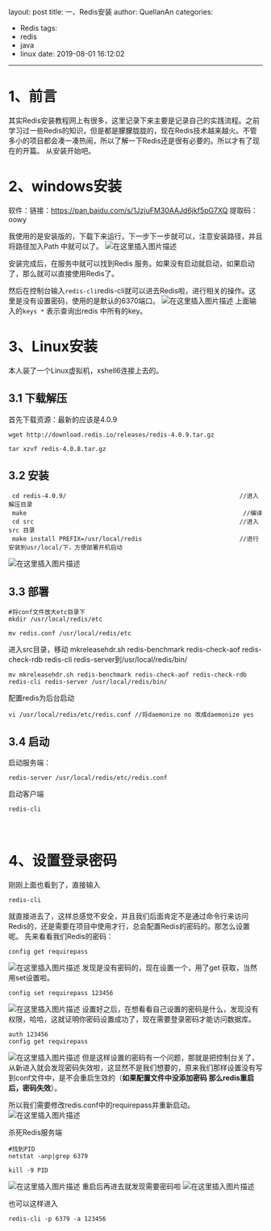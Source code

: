 ﻿layout: post
title: 一、Redis安装
author: QuellanAn
categories: 
  - Redis
tags:
  - redis
  - java
  - linux
date: 2019-08-01 16:12:02
---

# 1、前言
其实Redis安装教程网上有很多，这里记录下来主要是记录自己的实践流程。之前学习过一些Redis的知识，但是都是朦朦胧胧的，现在Redis技术越来越火。不管多小的项目都会凑一凑热闹，所以了解一下Redis还是很有必要的。所以才有了现在的开篇。
从安装开始吧。

 # 2、windows安装
软件：链接：https://pan.baidu.com/s/1JzjuFM30AAJd6jkf5pG7XQ 
提取码：oowy 

我使用的是安装版的，下载下来运行，下一步下一步就可以，注意安装路径，并且将路径加入Path 中就可以了。
![在这里插入图片描述](https://img-blog.csdnimg.cn/20190801144431193.png?x-oss-process=image/watermark,type_ZmFuZ3poZW5naGVpdGk,shadow_10,text_aHR0cHM6Ly9ibG9nLmNzZG4ubmV0L3FxXzI3NzkwMDEx,size_16,color_FFFFFF,t_70)

安装完成后，在服务中就可以找到Redis 服务。如果没有启动就启动，如果启动了，那么就可以直接使用Redis了。

然后在控制台输入`redis-cli`redis-cli就可以进去Redis啦，进行相关的操作。这里是没有设置密码，使用的是默认的6370端口。
![在这里插入图片描述](https://img-blog.csdnimg.cn/20190801144832245.png?x-oss-process=image/watermark,type_ZmFuZ3poZW5naGVpdGk,shadow_10,text_aHR0cHM6Ly9ibG9nLmNzZG4ubmV0L3FxXzI3NzkwMDEx,size_16,color_FFFFFF,t_70)
上面输入的`keys *` 表示查询出redis 中所有的key。


# 3、Linux安装
本人装了一个Linux虚拟机，xshell6连接上去的。

## 3.1 下载解压
首先下载资源：最新的应该是4.0.9
```
wget http://download.redis.io/releases/redis-4.0.9.tar.gz

tar xzvf redis-4.0.8.tar.gz
```
## 3.2 安装

```
 cd redis-4.0.9/                           						//进入解压目录
 make                                     						 //编译
 cd src 														//进入src 目录
 make install PREFIX=/usr/local/redis							//进行安装到usr/local/下，方便部署开机启动

```
![在这里插入图片描述](https://img-blog.csdnimg.cn/20190801162227287.png?x-oss-process=image/watermark,type_ZmFuZ3poZW5naGVpdGk,shadow_10,text_aHR0cHM6Ly9ibG9nLmNzZG4ubmV0L3FxXzI3NzkwMDEx,size_16,color_FFFFFF,t_70)
## 3.3 部署
```
#将conf文件放大etc目录下
mkdir /usr/local/redis/etc

mv redis.conf /usr/local/redis/etc

```
进入src目录，移动 mkreleasehdr.sh redis-benchmark redis-check-aof redis-check-rdb redis-cli redis-server到/usr/local/redis/bin/

```
mv mkreleasehdr.sh redis-benchmark redis-check-aof redis-check-rdb redis-cli redis-server /usr/local/redis/bin/
```

配置redis为后台启动

```
vi /usr/local/redis/etc/redis.conf //将daemonize no 改成daemonize yes
```

## 3.4 启动
启动服务端：
```
redis-server /usr/local/redis/etc/redis.conf
```
启动客户端

```
redis-cli
```

　　

# 4、设置登录密码
刚刚上面也看到了，直接输入

```
redis-cli
```
就直接进去了，这样总感觉不安全，并且我们后面肯定不是通过命令行来访问Redis的，还是需要在项目中使用才行，总会配置Redis的密码的。那怎么设置呢。
先来看看我们Redis的密码：

```
config get requirepass
```
![在这里插入图片描述](https://img-blog.csdnimg.cn/20190801151515183.png?x-oss-process=image/watermark,type_ZmFuZ3poZW5naGVpdGk,shadow_10,text_aHR0cHM6Ly9ibG9nLmNzZG4ubmV0L3FxXzI3NzkwMDEx,size_16,color_FFFFFF,t_70)
发现是没有密码的，现在设置一个，用了get 获取，当然用set设置啦。

```
config set requirepass 123456
```
![在这里插入图片描述](https://img-blog.csdnimg.cn/20190801151750393.png)
设置好之后，在想看看自己设置的密码是什么，发现没有权限，哈哈，这就证明你密码设置成功了，现在需要登录密码才能访问数据库。

```
auth 123456
config get requirepass
```
![在这里插入图片描述](https://img-blog.csdnimg.cn/20190801152019785.png)
但是这样设置的密码有一个问题，那就是把控制台关了，从新进入就会发现密码失效啦，这显然不是我们想要的，原来我们那样设置没有写到conf文件中，是不会重启生效的（**如果配置文件中没添加密码 那么redis重启后，密码失效**）。

所以我们需要修改redis.conf中的requirepass并重新启动。
![在这里插入图片描述](https://img-blog.csdnimg.cn/20190801172840195.png?x-oss-process=image/watermark,type_ZmFuZ3poZW5naGVpdGk,shadow_10,text_aHR0cHM6Ly9ibG9nLmNzZG4ubmV0L3FxXzI3NzkwMDEx,size_16,color_FFFFFF,t_70)

杀死Redis服务端
```
#找到PID
netstat -anp|grep 6379

kill -9 PID
```
![在这里插入图片描述](https://img-blog.csdnimg.cn/20190801173056126.png)
重启后再进去就发现需要密码啦
![在这里插入图片描述](https://img-blog.csdnimg.cn/20190801173240679.png)

也可以这样进入

```
redis-cli -p 6379 -a 123456
```

